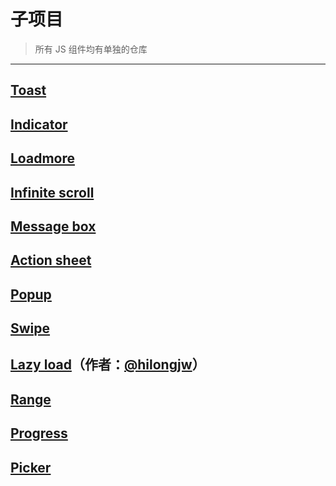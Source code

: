 # 子项目

> 所有 JS 组件均有单独的仓库

---------

## [Toast](https://github.com/ElemeFE/vue-toast-mobile)
## [Indicator](https://github.com/mint-ui/mint-indicator)
## [Loadmore](https://github.com/mint-ui/mint-loadmore)
## [Infinite scroll](https://github.com/ElemeFE/vue-infinite-scroll)
## [Message box](https://github.com/ElemeFE/vue-msgbox)
## [Action sheet](https://github.com/mint-ui/mint-actionsheet)
## [Popup](https://github.com/mint-ui/mint-popup)
## [Swipe](https://github.com/ElemeFE/vue-swipe)
## [Lazy load](https://github.com/hilongjw/vue-lazyload)（作者：[@hilongjw](https://github.com/hilongjw)）
## [Range](https://github.com/mint-ui/mint-range)
## [Progress](https://github.com/mint-ui/mint-progress)
## [Picker](https://github.com/mint-ui/mint-picker)
